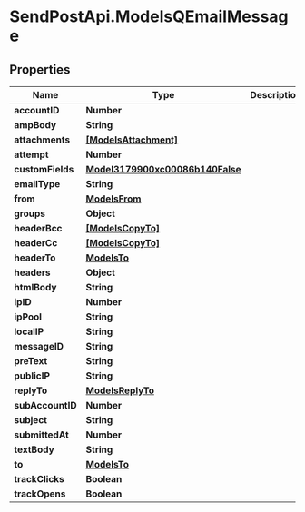 # SendPostApi.ModelsQEmailMessage

## Properties
Name | Type | Description | Notes
------------ | ------------- | ------------- | -------------
**accountID** | **Number** |  | [optional] 
**ampBody** | **String** |  | [optional] 
**attachments** | [**[ModelsAttachment]**](ModelsAttachment.md) |  | [optional] 
**attempt** | **Number** |  | [optional] 
**customFields** | [**Model3179900xc00086b140False**](Model3179900xc00086b140False.md) |  | [optional] 
**emailType** | **String** |  | [optional] 
**from** | [**ModelsFrom**](ModelsFrom.md) |  | [optional] 
**groups** | **Object** |  | [optional] 
**headerBcc** | [**[ModelsCopyTo]**](ModelsCopyTo.md) |  | [optional] 
**headerCc** | [**[ModelsCopyTo]**](ModelsCopyTo.md) |  | [optional] 
**headerTo** | [**ModelsTo**](ModelsTo.md) |  | [optional] 
**headers** | **Object** |  | [optional] 
**htmlBody** | **String** |  | [optional] 
**ipID** | **Number** |  | [optional] 
**ipPool** | **String** |  | [optional] 
**localIP** | **String** |  | [optional] 
**messageID** | **String** |  | [optional] 
**preText** | **String** |  | [optional] 
**publicIP** | **String** |  | [optional] 
**replyTo** | [**ModelsReplyTo**](ModelsReplyTo.md) |  | [optional] 
**subAccountID** | **Number** |  | [optional] 
**subject** | **String** |  | [optional] 
**submittedAt** | **Number** |  | [optional] 
**textBody** | **String** |  | [optional] 
**to** | [**ModelsTo**](ModelsTo.md) |  | [optional] 
**trackClicks** | **Boolean** |  | [optional] 
**trackOpens** | **Boolean** |  | [optional] 


